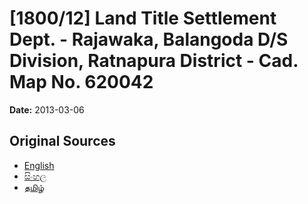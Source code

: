 # [1800/12] Land Title Settlement Dept. - Rajawaka, Balangoda D/S Division, Ratnapura District - Cad. Map No. 620042

**Date:** 2013-03-06

## Original Sources

- [English](https://documents.gov.lk/view/extra-gazettes/2013/3/1800-12_E.pdf)
- [සිංහල](https://documents.gov.lk/view/extra-gazettes/2013/3/1800-12_S.pdf)
- [தமிழ்](https://documents.gov.lk/view/extra-gazettes/2013/3/1800-12_T.pdf)
